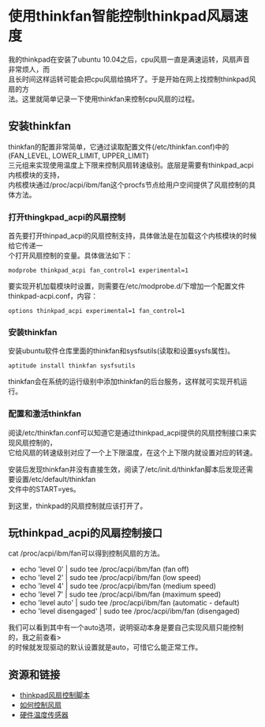 # 使用thinkfan智能控制thinkpad风扇速度 #

我的thinkpad在安装了ubuntu 10.04之后，cpu风扇一直是满速运转，风扇声音非常烦人，而
<br />且长时间这样运转可能会把cpu风扇给搞坏了。于是开始在网上找控制thinkpad风扇的方
<br />法。这里就简单记录一下使用thinkfan来控制cpu风扇的过程。

<!--more-->

## 安装thinkfan ##

thinkfan的配置非常简单，它通过读取配置文件(/etc/thinkfan.conf)中的(FAN\_LEVEL, LOWER\_LIMIT, UPPER\_LIMIT)
<br />三元组来实现使用温度上下限来控制风扇转速级别。底层是需要有thinkpad_acpi内核模块的支持，
<br />内核模块通过/proc/acpi/ibm/fan这个procfs节点给用户空间提供了风扇控制的具体方法。

### 打开thingkpad_acpi的风扇控制 ###

首先要打开thinpad_acpi的风扇控制支持，具体做法是在加载这个内核模块的时候给它传递一
<br />个打开风扇控制的变量。具体做法如下：

`modprobe thinkpad_acpi fan_control=1 experimental=1`

要实现开机加载模块时设置，则需要在/etc/modprobe.d/下增加一个配置文件thinkpad-acpi.conf，内容：

`options thinkpad_acpi experimental=1 fan_control=1`

### 安装thinkfan ###

安装ubuntu软件仓库里面的thinkfan和sysfsutils(读取和设置sysfs属性)。

`aptitude install thinkfan sysfsutils`

thinkfan会在系统的运行级别中添加thinkfan的后台服务，这样就可实现开机运行。

### 配置和激活thinkfan ###

阅读/etc/thinkfan.conf可以知道它是通过thinkpad_acpi提供的风扇控制接口来实现风扇控制的，
<br />它给风扇的转速级别对应了一个上下限温度，在这个上下限内就设置对应的转速。

安装后发现thinkfan并没有直接生效，阅读了/etc/init.d/thinkfan脚本后发现还需要设置/etc/default/thinkfan
<br />文件中的START=yes。

到这里，thinkpad的风扇控制就应该打开了。

## 玩thinkpad_acpi的风扇控制接口 ##

cat /proc/acpi/ibm/fan可以得到控制风扇的方法。

* echo 'level 0' | sudo tee /proc/acpi/ibm/fan (fan off)
* echo 'level 2' | sudo tee /proc/acpi/ibm/fan (low speed)
* echo 'level 4' | sudo tee /proc/acpi/ibm/fan (medium speed)
* echo 'level 7' | sudo tee  /proc/acpi/ibm/fan (maximum speed)
* echo 'level auto' | sudo tee /proc/acpi/ibm/fan (automatic - default)
* echo 'level disengaged' | sudo tee /proc/acpi/ibm/fan (disengaged)

我们可以看到其中有一个auto选项，说明驱动本身是要自己实现风扇只能控制的，我之前查看>
<br />的时候就发现驱动的默认设置就是auto，可惜它么能正常工作。

## 资源和链接 ##

* [thinkpad风扇控制脚本](http://www.thinkwiki.org/wiki/Fan_control_scripts)
* [如何控制风扇](http://www.thinkwiki.org/wiki/Patch_for_controlling_fan_speed)
* [硬件温度传感器](http://www.thinkwiki.org/wiki/Thermal_sensors)
